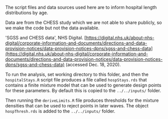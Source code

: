 The script files and data sources used here are to inform hospital length distributions by age.

Data are from the CHESS study which we are not able to share publicly, so we make the
code but not the data available.

'SGSS and CHESS data', NHS Digital. [https://digital.nhs.uk/about-nhs-digital/corporate-information-and-documents/directions-and-data-provision-notices/data-provision-notices-dpns/sgss-and-chess-data](https://digital.nhs.uk/about-nhs-digital/corporate-information-and-documents/directions-and-data-provision-notices/data-provision-notices-dpns/sgss-and-chess-data) (accessed Dec. 18, 2020).

To run the analysis, set working directory to this folder, and then the `hospitalStays.R` script file produces a file called `hospStays.rds` that contains a finite mixture model that can be used to generate design points for these parameters. By default this is copied to the `../../inputs/` folder.

Then running the `deriveLimits.R` file produces thresholds for the mixture densities that can be used to reject
points in later waves. The object `hospThresh.rds` is added to the `../../inputs/` folder.
